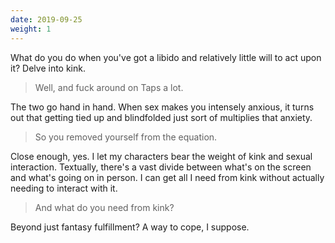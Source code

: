 ```yaml
---
date: 2019-09-25
weight: 1
---
```


What do you do when you've got a libido and relatively little will to act upon it? Delve into kink.

> Well, and fuck around on Taps a lot.

The two go hand in hand. When sex makes you intensely anxious, it turns out that getting tied up and blindfolded just sort of multiplies that anxiety.

> So you removed yourself from the equation.

Close enough, yes. I let my characters bear the weight of kink and sexual interaction. Textually, there's a vast divide between what's on the screen and what's going on in person. I can get all I need from kink without actually needing to interact with it.

> And what do you need from kink?

Beyond just fantasy fulfillment? A way to cope, I suppose.
